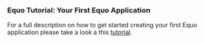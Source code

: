 ### Equo Tutorial: Your First Equo Application

For a full description on how to get started creating your first Equo application please take a look a this [tutorial](https://www.equoplatform.com/blog/get-started-with-equo-sdk).
